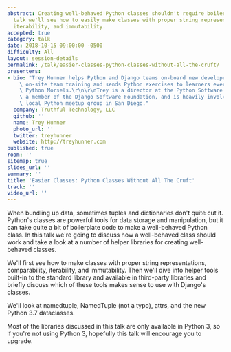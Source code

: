 ```yaml
---
abstract: Creating well-behaved Python classes shouldn't require boilerplate. In this
  talk we'll see how to easily make classes with proper string representations, comparability,
  iterability, and immutability.
accepted: true
category: talk
date: 2018-10-15 09:00:00 -0500
difficulty: All
layout: session-details
permalink: /talk/easier-classes-python-classes-without-all-the-cruft/
presenters:
- bio: "Trey Hunner helps Python and Django teams on-board new developers through\
    \ on-site team training and sends Python exercises to learners every week through\
    \ Python Morsels.\r\n\r\nTrey is a director at the Python Software Foundation,\
    \ a member of the Django Software Foundation, and is heavily involved with his\
    \ local Python meetup group in San Diego."
  company: Truthful Technology, LLC
  github: ''
  name: Trey Hunner
  photo_url: ''
  twitter: treyhunner
  website: http://treyhunner.com
published: true
room: ''
sitemap: true
slides_url: ''
summary: ''
title: 'Easier Classes: Python Classes Without All The Cruft'
track: ''
video_url: ''
---
```


When bundling up data, sometimes tuples and dictionaries don't quite cut it. Python's classes are powerful tools for data storage and manipulation, but it can take quite a bit of boilerplate code to make a well-behaved Python class. In this talk we're going to discuss how a well-behaved class should work and take a look at a number of helper libraries for creating well-behaved classes.

We'll first see how to make classes with proper string representations, comparability, iterability, and immutability. Then we'll dive into helper tools built-in to the standard library and available in third-party libraries and briefly discuss which of these tools makes sense to use with Django's classes.

We'll look at namedtuple, NamedTuple (not a typo), attrs, and the new Python 3.7 dataclasses.

Most of the libraries discussed in this talk are only available in Python 3, so if you're not using Python 3, hopefully this talk will encourage you to upgrade.
